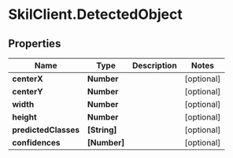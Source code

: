 # SkilClient.DetectedObject

## Properties

Name | Type | Description | Notes
------------ | ------------- | ------------- | -------------
**centerX** | **Number** |  | [optional] 
**centerY** | **Number** |  | [optional] 
**width** | **Number** |  | [optional] 
**height** | **Number** |  | [optional] 
**predictedClasses** | **[String]** |  | [optional] 
**confidences** | **[Number]** |  | [optional] 


